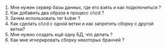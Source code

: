 1) Мне нужен сервер базы данных, где его взять и как подключиться ?
2) Как добавить два образа в процесс ci\cd ?
3) Зачем использовать тег kuber ?
4) Как сделать ci\cd с одной ветки и как запретить сборку с другой ветки?
5) Мне нужно создать ещё одну БД, что делать ?
6) Как мне игнорировать сборку некоторых бранчей ?

